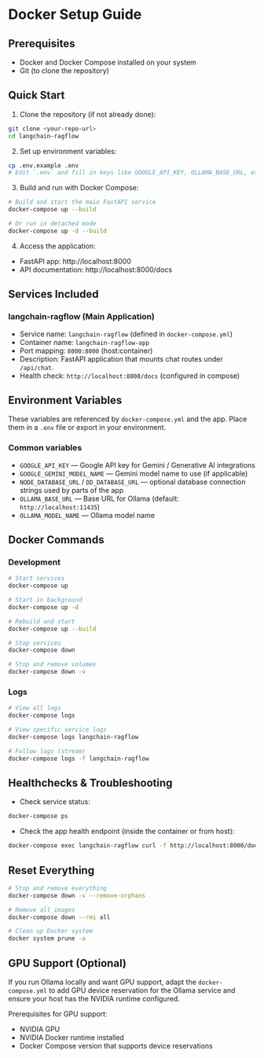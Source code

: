# Docker Setup Guide

## Prerequisites

- Docker and Docker Compose installed on your system
- Git (to clone the repository)

## Quick Start

1. Clone the repository (if not already done):
```bash
git clone <your-repo-url>
cd langchain-ragflow
```

2. Set up environment variables:
```bash
cp .env.example .env
# Edit `.env` and fill in keys like GOOGLE_API_KEY, OLLAMA_BASE_URL, etc.
```

3. Build and run with Docker Compose:
```bash
# Build and start the main FastAPI service
docker-compose up --build

# Or run in detached mode
docker-compose up -d --build
```

4. Access the application:

- FastAPI app: http://localhost:8000
- API documentation: http://localhost:8000/docs

## Services Included

### langchain-ragflow (Main Application)
- Service name: `langchain-ragflow` (defined in `docker-compose.yml`)
- Container name: `langchain-ragflow-app`
- Port mapping: `8000:8000` (host:container)
- Description: FastAPI application that mounts chat routes under `/api/chat`.
- Health check: `http://localhost:8000/docs` (configured in compose)

## Environment Variables

These variables are referenced by `docker-compose.yml` and the app. Place them in a `.env` file or export in your environment.

### Common variables
- `GOOGLE_API_KEY` — Google API key for Gemini / Generative AI integrations
- `GOOGLE_GEMINI_MODEL_NAME` — Gemini model name to use (if applicable)
- `NODE_DATABASE_URL` / `DD_DATABASE_URL` — optional database connection strings used by parts of the app
- `OLLAMA_BASE_URL` — Base URL for Ollama (default: `http://localhost:11435`)
- `OLLAMA_MODEL_NAME` — Ollama model name

## Docker Commands

### Development
```bash
# Start services
docker-compose up

# Start in background
docker-compose up -d

# Rebuild and start
docker-compose up --build

# Stop services
docker-compose down

# Stop and remove volumes
docker-compose down -v
```

### Logs
```bash
# View all logs
docker-compose logs

# View specific service logs
docker-compose logs langchain-ragflow

# Follow logs (stream)
docker-compose logs -f langchain-ragflow
```

## Healthchecks & Troubleshooting

- Check service status:
```bash
docker-compose ps
```

- Check the app health endpoint (inside the container or from host):
```bash
docker-compose exec langchain-ragflow curl -f http://localhost:8000/docs
```

## Reset Everything
```bash
# Stop and remove everything
docker-compose down -v --remove-orphans

# Remove all images
docker-compose down --rmi all

# Clean up Docker system
docker system prune -a
```

## GPU Support (Optional)

If you run Ollama locally and want GPU support, adapt the `docker-compose.yml` to add GPU device reservation for the Ollama service and ensure your host has the NVIDIA runtime configured.

Prerequisites for GPU support:
- NVIDIA GPU
- NVIDIA Docker runtime installed
- Docker Compose version that supports device reservations